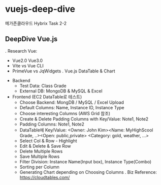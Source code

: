 # vuejs-deep-dive
메가존클라우드 Hybrix Task 2-2

DeepDive Vue.js
-----------------------------
. Research Vue:
   - Vue2.0 Vue3.0
   - Vite vs Vue CLI
   - PrimeVue vs JqWidgets
. Vue.js DataTable & Chart
   * Backend
     -  Test Data: Class Grade
     -  External DB: MongoDB & MySQL & Excel
   * Frontend  (EC2 DataTable로 테스트)
     - Choose Backend: MongDB / MySQL / Excel Upload
     - Default Columns: Name, Instance ID, Instance Type
     - Choose interesting Columns (AWS Grid 참조)
     - Create & Delete Padding Columns with Key/Value: Note1, Note2
     - Padding Columns: Note1, Note2
     - DataTable에 Key/Value: <Owner: John Kim><Name: MyHighScool Grade, ..><Open: public,private> <Category: gold, weather, ...>
     - Select Col & Row - Highlight
     - Edit & Delete & Save Row
     - Delete Multiple Rows
     - Save Multiple Rows
     - Filter Division: Instance Name(Input box), Instance Type(Combo)
     - Sorting per Column
     - Generating Chart depending on Choosing Columns
. Biz Reference: https://cloudtables.com/
